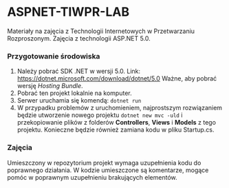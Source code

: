 # ASPNET-TIWPR-LAB
Materiały na zajęcia z Technologii Internetowych w Przetwarzaniu Rozproszonym.
Zajęcia z technologii ASP.NET 5.0.

### Przygotowanie środowiska
1. Należy pobrać SDK .NET w wersji 5.0. Link: <https://dotnet.microsoft.com/download/dotnet/5.0> 
Ważne, aby pobrać wersję _Hosting_ _Bundle_.
2. Pobrać ten projekt lokalnie na komputer.
3. Serwer uruchamia się komendą: `dotnet run`
4. W przypadku problemów z uruchomieniem, najprostszym rozwiązaniem będzie utworzenie nowego projektu
`dotnet new mvc -uld` i przekopiowanie plików z folderów __Controllers__, __Views__ i __Models__ z tego projektu.
Konieczne będzie również zamiana kodu w pliku Startup.cs.

### Zajęcia
Umieszczony w repozytorium projekt wymaga uzupełnienia kodu do poprawnego działania.
W kodzie umieszczone są komentarze, mogące pomóc w poprawnym uzupełnieniu brakujących elementów.

